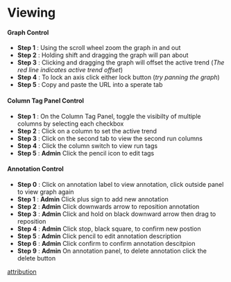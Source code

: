 # Viewing
#### Graph Control
- **Step 1** : Using the scroll wheel zoom the graph in and out
- **Step 2** : Holding shift and dragging the graph will pan about
- **Step 3** : Clicking and dragging the graph will offset the active trend (*The red line indicates active trend offset*)
- **Step 4** : To lock an axis click either lock button (*try panning the graph*)
- **Step 5** : Copy and paste the URL into a sperate tab

#### Column Tag Panel Control
- **Step 1** : On the Column Tag Panel, toggle the visibilty of multiple columns by selecting each checkbox
- **Step 2** : Click on a column to set the active trend
- **Step 3** : Click on the second tab to view the second run columns
- **Step 4** : Click the column switch to view run tags
- **Step 5** : **Admin** Click the pencil icon to edit tags


#### Annotation Control
- **Step 0** : Click on annotation label to view annotation, click outside panel to view graph again
- **Step 1** :  **Admin** Click plus sign to add new annotation
- **Step 2** :  **Admin** Click downwards arrow to reposition annotation
- **Step 3** :  **Admin** Click and hold on black downward arrow then drag to reposition
- **Step 4** :  **Admin** Click stop, black square, to confirm new postion
- **Step 5** :  **Admin** Click pencil to edit annotation description
- **Step 6** :  **Admin** Click confirm to confirm annotation descitpion
- **Step 9** :  **Admin** On annotation panel, to delete annotation click the delete button


[attribution](https://github.com/CMDT/TimeSeriesDataCapture/blob/master/Documents/attribution.md)
